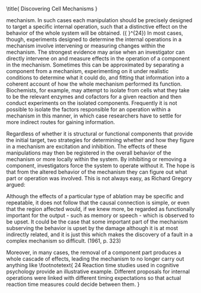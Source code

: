 \title{
Discovering Cell Mechanisms
}

mechanism. In such cases each manipulation should be precisely designed to target a specific internal operation, such that a distinctive effect on the behavior of the whole system will be obtained. \({ }^{24}\) In most cases, though, experiments designed to determine the internal operations in a mechanism involve intervening or measuring changes within the mechanism. The strongest evidence may arise when an investigator can directly intervene on and measure effects in the operation of a component in the mechanism. Sometimes this can be approximated by separating a component from a mechanism, experimenting on it under realistic conditions to determine what it could do, and fitting that information into a coherent account of how the whole mechanism performed its function. Biochemists, for example, may attempt to isolate from cells what they take to be the relevant enzymes and cofactors for a given reaction and then conduct experiments on the isolated components. Frequently it is not possible to isolate the factors responsible for an operation within a mechanism in this manner, in which case researchers have to settle for more indirect routes for gaining information.

Regardless of whether it is structural or functional components that provide the initial target, two strategies for determining whether and how they figure in a mechanism are excitation and inhibition. The effects of these manipulations may then be registered in the overall behavior of the mechanism or more locally within the system. By inhibiting or removing a component, investigators force the system to operate without it. The hope is that from the altered behavior of the mechanism they can figure out what part or operation was involved. This is not always easy, as Richard Gregory argued:

Although the effects of a particular type of ablation may be specific and repeatable, it does not follow that the causal connection is simple, or even that the region affected would, if we knew more, be regarded as functionally important for the output - such as memory or speech - which is observed to be upset. It could be the case that some important part of the mechanism subserving the behavior is upset by the damage although it is at most indirectly related, and it is just this which makes the discovery of a fault in a complex mechanism so difficult. (1961, p. 323)

Moreover, in many cases, the removal of a component part produces a whole cascade of effects, leading the mechanism to no longer carry out anything like
\footnotetext{
24 Reaction time studies used in cognitive psychology provide an illustrative example. Different proposals for internal operations were linked with different timing expectations so that actual reaction time measures could decide between them.
}